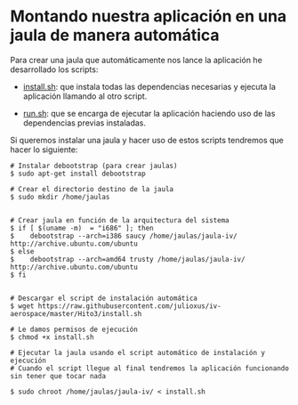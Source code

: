 Montando nuestra aplicación en una jaula de manera automática
==============================================================

 
Para crear una jaula que automáticamente nos lance la aplicación he desarrollado los scripts:

* [install.sh](https://github.com/julioxus/iv-aerospace/blob/master/Hito3/install.sh): que instala todas las dependencias necesarias y ejecuta la aplicación llamando al otro script.

* [run.sh](https://github.com/julioxus/iv-aerospace/raw/master/workspace/guestbook/run.sh): que se encarga de ejecutar la aplicación haciendo uso de las dependencias previas instaladas.


Si queremos instalar una jaula y hacer uso de estos scripts tendremos que hacer lo siguiente:

```
# Instalar debootstrap (para crear jaulas)
$ sudo apt-get install debootstrap

# Crear el directorio destino de la jaula
$ sudo mkdir /home/jaulas


# Crear jaula en función de la arquitectura del sistema
$ if [ $(uname -m)  = "i686" ]; then  
$	 debootstrap --arch=i386 saucy /home/jaulas/jaula-iv/ http://archive.ubuntu.com/ubuntu
$ else
$	 debootstrap --arch=amd64 trusty /home/jaulas/jaula-iv/ http://archive.ubuntu.com/ubuntu
$ fi


# Descargar el script de instalación automática
$ wget https://raw.githubusercontent.com/julioxus/iv-aerospace/master/Hito3/install.sh

# Le damos permisos de ejecución
$ chmod +x install.sh

# Ejecutar la jaula usando el script automático de instalación y ejecución
# Cuando el script llegue al final tendremos la aplicación funcionando sin tener que tocar nada

$ sudo chroot /home/jaulas/jaula-iv/ < install.sh 

```
